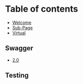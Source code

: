 # Table of contents

* [Welcome](README.md)
* [Sub-Page](sub-page.md)
* [Virtual](https://www.itorix.com)

## Swagger

* [2.0](swagger/2.0.md)

## Testing


